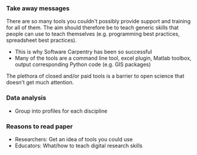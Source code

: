 ### Take away messages

There are so many tools you couldn't possibly provide support and training for all of them.
The aim should therefore be to teach generic skills that people can use to teach themselves
(e.g. programming best practices, spreadsheet best practices).  
* This is why Software Carpentry has been so successful  
* Many of the tools are a command line tool, excel plugin, Matlab toolbox, output corresponding Python code (e.g. GIS packages)

The plethora of closed and/or paid tools is a barrier to open science that doesn't get much attention.

### Data analysis

* Group into profiles for each discipline

### Reasons to read paper

* Researchers: Get an idea of tools you could use
* Educators: What/how to teach digital research skills


